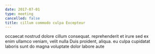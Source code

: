 ```yaml
---
date: 2017-07-01
type: meeting
cancelled: false
title: cillum commodo culpa Excepteur
---
```

occaecat nostrud dolore cillum consequat. reprehenderit et irure sed ex enim ullamco veniam, velit nulla Duis proident, aliqua. eu culpa cupidatat laboris sunt do magna voluptate dolor labore aute